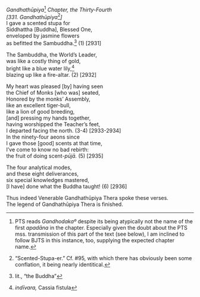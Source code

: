 *Gandhathūpiya*[^1] *Chapter, the Thirty-Fourth*  
*\[331. Gandhathūpiya*[^2]*\]*  
I gave a scented stupa for  
Siddhattha \[Buddha\], Blessed One,  
enveloped by jasmine flowers  
as befitted the Sambuddha.[^3] (1) \[2931\]

The Sambuddha, the World’s Leader,  
was like a costly thing of gold,  
bright like a blue water lily,[^4]  
blazing up like a fire-altar. (2) \[2932\]

My heart was pleased \[by\] having seen  
the Chief of Monks \[who was\] seated,  
Honored by the monks’ Assembly,  
like an excellent tiger-bull,  
like a lion of good breeding,  
\[and\] pressing my hands together,  
having worshipped the Teacher’s feet,  
I departed facing the north. (3-4) \[2933-2934\]  
In the ninety-four aeons since  
I gave those \[good\] scents at that time,  
I’ve come to know no bad rebirth:  
the fruit of doing scent-*pūjā.* (5) \[2935\]

The four analytical modes,  
and these eight deliverances,  
six special knowledges mastered,  
\[I have\] done what the Buddha taught! (6) \[2936\]

Thus indeed Venerable Gandhathūpiya Thera spoke these verses.  
The legend of Gandhathūpiya Thera is finished.  
[^1]: PTS reads *Gandhodakaº* despite its being atypically not the name
    of the first *apadāna* in the chapter. Especially given the doubt
    about the PTS mss. transmission of this part of the text (see
    below), I am inclined to follow BJTS in this instance, too,
    supplying the expected chapter name.  
[^2]: “Scented-Stupa-er.” Cf. \#95, with which there has obviously been
    some conflation, it being nearly identitical.  
[^3]: lit., “the Buddha”  
[^4]: *indīvara,* Cassia fistula
